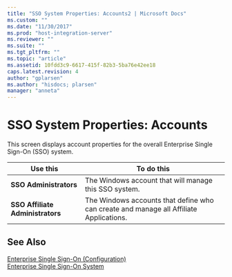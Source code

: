 ```yaml
---
title: "SSO System Properties: Accounts2 | Microsoft Docs"
ms.custom: ""
ms.date: "11/30/2017"
ms.prod: "host-integration-server"
ms.reviewer: ""
ms.suite: ""
ms.tgt_pltfrm: ""
ms.topic: "article"
ms.assetid: 10fdd3c9-6617-415f-82b3-5ba76e42ee18
caps.latest.revision: 4
author: "gplarsen"
ms.author: "hisdocs; plarsen"
manager: "anneta"
---
```

# SSO System Properties: Accounts
This screen displays account properties for the overall Enterprise Single Sign-On (SSO) system.  
  
|Use this|To do this|  
|--------------|----------------|  
|**SSO Administrators**|The Windows account that will manage this SSO system.|  
|**SSO Affiliate Administrators**|The Windows accounts that define who can create and manage all Affiliate Applications.|  
  
## See Also  
 [Enterprise Single Sign-On (Configuration)](../core/enterprise-single-sign-on-configuration-1.md)   
 [Enterprise Single Sign-On System](../core/enterprise-single-sign-on-system2.md)